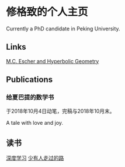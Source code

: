 # 修格致的个人主页

Currently a PhD candidate in Peking University. 

## Links

[M.C. Escher and Hyperbolic Geometry](http://pi.math.cornell.edu/~mec/Winter2009/Mihai/index.html)

## Publications

### 给夏巴提的数学书

于2018年10月4日动笔，完稿与2018年10月末。

A tale with love and joy.

## 读书

[深度学习](http://www.deeplearningbook.org/)
[少有人走过的路](https://item.jd.com/12238283.html)
